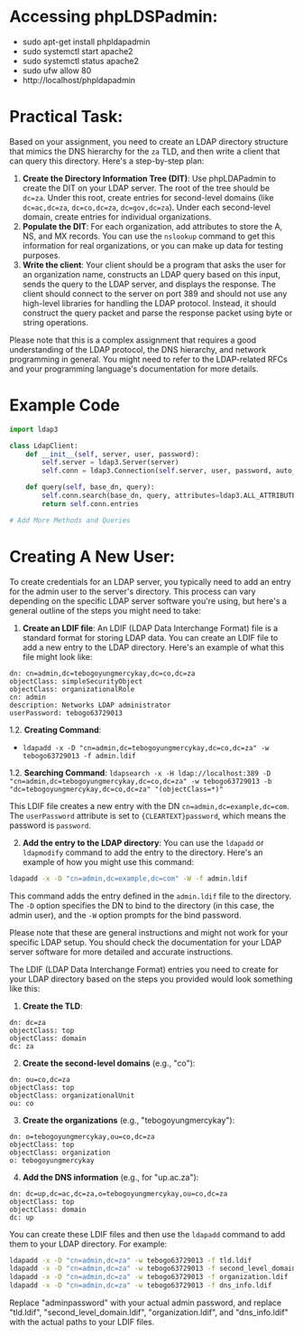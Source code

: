 # Accessing phpLDSPadmin:

- sudo apt-get install phpldapadmin
- sudo systemctl start apache2
- sudo systemctl status apache2
- sudo ufw allow 80
- http://localhost/phpldapadmin

# Practical Task:

Based on your assignment, you need to create an LDAP directory structure that mimics the DNS hierarchy for the `za` TLD, and then write a client that can query this directory. Here's a step-by-step plan:

1. **Create the Directory Information Tree (DIT)**: Use phpLDAPadmin to create the DIT on your LDAP server. The root of the tree should be `dc=za`. Under this root, create entries for second-level domains (like `dc=ac,dc=za`, `dc=co,dc=za`, `dc=gov,dc=za`). Under each second-level domain, create entries for individual organizations.
2. **Populate the DIT**: For each organization, add attributes to store the A, NS, and MX records. You can use the `nslookup` command to get this information for real organizations, or you can make up data for testing purposes.
3. **Write the client**: Your client should be a program that asks the user for an organization name, constructs an LDAP query based on this input, sends the query to the LDAP server, and displays the response. The client should connect to the server on port 389 and should not use any high-level libraries for handling the LDAP protocol. Instead, it should construct the query packet and parse the response packet using byte or string operations.

Please note that this is a complex assignment that requires a good understanding of the LDAP protocol, the DNS hierarchy, and network programming in general. You might need to refer to the LDAP-related RFCs and your programming language's documentation for more details.

# Example Code

```python
import ldap3

class LdapClient:
    def __init__(self, server, user, password):
        self.server = ldap3.Server(server)
        self.conn = ldap3.Connection(self.server, user, password, auto_bind=True)

    def query(self, base_dn, query):
        self.conn.search(base_dn, query, attributes=ldap3.ALL_ATTRIBUTES)
        return self.conn.entries

# Add More Methods and Queries

```

# Creating A New User:

To create credentials for an LDAP server, you typically need to add an entry for the admin user to the server's directory. This process can vary depending on the specific LDAP server software you're using, but here's a general outline of the steps you might need to take:

1. **Create an LDIF file**: An LDIF (LDAP Data Interchange Format) file is a standard format for storing LDAP data. You can create an LDIF file to add a new entry to the LDAP directory. Here's an example of what this file might look like:

```ldif
dn: cn=admin,dc=tebogoyungmercykay,dc=co,dc=za
objectClass: simpleSecurityObject
objectClass: organizationalRole
cn: admin
description: Networks LDAP administrator
userPassword: tebogo63729013
```

1.2. **Creating Command**:

- `ldapadd -x -D "cn=admin,dc=tebogoyungmercykay,dc=co,dc=za" -w tebogo63729013 -f admin.ldif`

1.2. **Searching Command**:
`ldapsearch -x -H ldap://localhost:389 -D "cn=admin,dc=tebogoyungmercykay,dc=co,dc=za" -w tebogo63729013 -b "dc=tebogoyungmercykay,dc=co,dc=za" "(objectClass=*)"`

This LDIF file creates a new entry with the DN `cn=admin,dc=example,dc=com`. The `userPassword` attribute is set to `{CLEARTEXT}password`, which means the password is `password`.

2. **Add the entry to the LDAP directory**: You can use the `ldapadd` or `ldapmodify` command to add the entry to the directory. Here's an example of how you might use this command:

```bash
ldapadd -x -D "cn=admin,dc=example,dc=com" -W -f admin.ldif
```

This command adds the entry defined in the `admin.ldif` file to the directory. The `-D` option specifies the DN to bind to the directory (in this case, the admin user), and the `-W` option prompts for the bind password.

Please note that these are general instructions and might not work for your specific LDAP setup. You should check the documentation for your LDAP server software for more detailed and accurate instructions.

The LDIF (LDAP Data Interchange Format) entries you need to create for your LDAP directory based on the steps you provided would look something like this:

1. **Create the TLD**:

```ldif
dn: dc=za
objectClass: top
objectClass: domain
dc: za
```

2. **Create the second-level domains** (e.g., "co"):

```ldif
dn: ou=co,dc=za
objectClass: top
objectClass: organizationalUnit
ou: co
```

3. **Create the organizations** (e.g., "tebogoyungmercykay"):

```ldif
dn: o=tebogoyungmercykay,ou=co,dc=za
objectClass: top
objectClass: organization
o: tebogoyungmercykay
```

4. **Add the DNS information** (e.g., for "up.ac.za"):

```ldif
dn: dc=up,dc=ac,dc=za,o=tebogoyungmercykay,ou=co,dc=za
objectClass: top
objectClass: domain
dc: up
```

You can create these LDIF files and then use the `ldapadd` command to add them to your LDAP directory. For example:

```bash
ldapadd -x -D "cn=admin,dc=za" -w tebogo63729013 -f tld.ldif
ldapadd -x -D "cn=admin,dc=za" -w tebogo63729013 -f second_level_domain.ldif
ldapadd -x -D "cn=admin,dc=za" -w tebogo63729013 -f organization.ldif
ldapadd -x -D "cn=admin,dc=za" -w tebogo63729013 -f dns_info.ldif
```

Replace "adminpassword" with your actual admin password, and replace "tld.ldif", "second_level_domain.ldif", "organization.ldif", and "dns_info.ldif" with the actual paths to your LDIF files.
